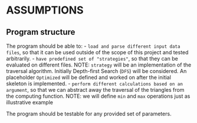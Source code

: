 # ASSUMPTIONS

## Program structure

The program should be able to:
    - `load and parse different input data files`, so that it can be used outside of the scope of this project and tested arbitrarily.
    - `have predefined set of "strategies"`, so that they can be evaluated on different files.
       NOTE: `strategy` will be an implementation of the traversal algorithm.
        Initially Depth-first Search (`DFS`) will be considered. An placeholder `Optimized` will be defined and worked on after the initial skeleton is implemented. 
    - `perform different calculations based on an argument`, so that we can abstract away the traversal of the triangles from the computing function.
       NOTE: we will define `min` and `max` operations just as illustrative example

The program should be testable for any provided set of parameters.

